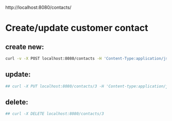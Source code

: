 
http://localhost:8080/contacts/


# Create/update customer contact

## create new:
```bash
curl -v -X POST localhost:8080/contacts -H 'Content-Type:application/json' -d '{"name": "Samwise Gamgee", "email": "sam@sam.sm", "position": "gardener"}'
```
## update:
```bash
## curl -X PUT localhost:8080/contacts/3 -H 'Content-type:application/json' -d '{"name": "Updated Contact", "email": "new@email.new", "position": "New Potistion"}'
```
## delete:
```bash
## curl -X DELETE localhost:8080/contacts/3
```
